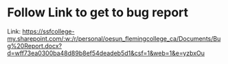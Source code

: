 # Follow Link to get to bug report
Link:
https://ssfcollege-my.sharepoint.com/:w:/r/personal/oesun_flemingcollege_ca/Documents/Bug%20Report.docx?d=wff73ea0300ba48d89b8ef54deadeb5d1&csf=1&web=1&e=yzbxOu
